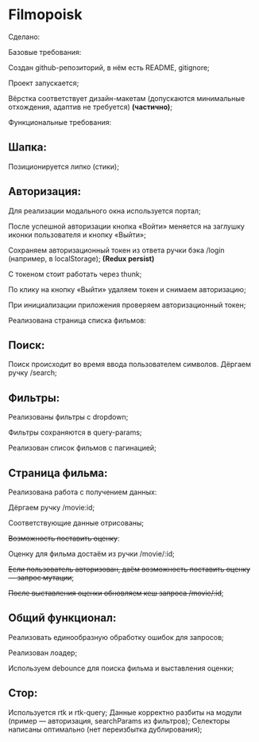 # Filmopoisk

Сделано:

Базовые требования:

Создан github-репозиторий, в нём есть README, gitignore;

Проект запускается;

Вёрстка соответствует дизайн-макетам (допускаются минимальные отхождения, адаптив не требуется) **(частично)**;

Функциональные требования:

## Шапка:

Позиционируется липко (стики);
## Авторизация:

Для реализации модального окна используется портал;

После успешной авторизации кнопка «Войти» меняется на заглушку иконки пользователя и кнопку «Выйти»;

Сохраняем авторизационный токен из ответа ручки бэка /login (например, в localStorage); **(Redux persist)**

С токеном стоит работать через thunk;

По клику на кнопку «Выйти» удаляем токен и снимаем авторизацию;

При инициализации приложения проверяем авторизационный токен;

Реализована страница списка фильмов:

## Поиск:
Поиск происходит во время ввода пользователем символов. Дёргаем ручку /search;

## Фильтры:
Реализованы фильтры с dropdown;

Фильтры сохраняются в query-params;

Реализован список фильмов с пагинацией;

## Страница фильма:

Реализована работа с получением данных:

Дёргаем ручку /movie:id;

Соответствующие данные отрисованы;

~~Возможность поставить оценку~~:

Оценку для фильма достаём из ручки /movie/:id;

~~Если пользователь авторизован, даём возможность поставить оценку — запрос мутации~~;

~~После выставления оценки обновляем кеш запроса /movie/:id~~;

## Общий функционал:

Реализовать единообразную обработку ошибок для запросов;

Реализован лоадер;

Используем debounce для поиска фильма и выставления оценки;

## Стор:

Используется rtk и rtk-query;
Данные корректно разбиты на модули (пример — авторизация, searchParams из фильтров);
Селекторы написаны оптимально (нет переизбытка дублирования);
